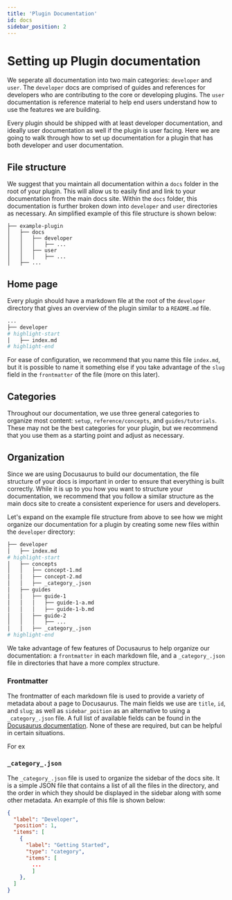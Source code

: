 ```yaml
---
title: 'Plugin Documentation'
id: docs
sidebar_position: 2
---
```


# Setting up Plugin documentation

We seperate all documentation into two main categories: `developer` and `user`. The `developer` docs are comprised of guides and references for developers who are contributing to the core or developing plugins. The `user` documentation is reference material to help end users understand how to use the features we are building.

Every plugin should be shipped with at least developer documentation, and ideally user documentation as well if the plugin is user facing. Here we are going to walk through how to set up documentation for a plugin that has both developer and user documentation.

## File structure

We suggest that you maintain all documentation within a `docs` folder in the root of your plugin. This will allow us to easily find and link to your documentation from the main docs site. Within the `docs` folder, this documentation is further broken down into `developer` and `user` directories as necessary. An simplified example of this file structure is shown below:

```
├── example-plugin
│   ├── docs
│   │   ├── developer
│   │   │   ├── ...
│   │   ├── user
│   │   │   ├── ...
│   ├── ...
```

## Home page

Every plugin should have a markdown file at the root of the `developer` directory that gives an overview of the plugin similar to a `README.md` file.

```bash
...
├── developer
# highlight-start
│   ├── index.md
# highlight-end
```

For ease of configuration, we recommend that you name this file `index.md`, but it is possible to name it something else if you take advantage of the `slug` field in the `frontmatter` of the file (more on this later).

## Categories

Throughout our documentation, we use three general categories to organize most content: `setup`, `reference/concepts`, and `guides/tutorials`. These may not be the best categories for your plugin, but we recommend that you use them as a starting point and adjust as necessary.

## Organization

Since we are using Docusaurus to build our documentation, the file structure of your docs is important in order to ensure that everything is built correctly. While it is up to you how you want to structure your documentation, we recommend that you follow a similar structure as the main docs site to create a consistent experience for users and developers.

Let's expand on the example file structure from above to see how we might organize our documentation for a plugin by creating some new files within the `developer` directory:

```bash
├── developer
│   ├── index.md
# highlight-start
│   ├── concepts
│   │   ├── concept-1.md
│   │   ├── concept-2.md
│   │   ├── _category_.json
│   ├── guides
│   │   ├── guide-1
│   │   │   ├── guide-1-a.md
│   │   │   ├── guide-1-b.md
│   │   ├── guide-2
│   │   │   ├── ...
│   │   ├── _category_.json
# highlight-end
```

We take advantage of few features of Docusaurus to help organize our documentation: a `frontmatter` in each markdown file, and a `_category_.json` file in directories that have a more complex structure.

### Frontmatter

The frontmatter of each markdown file is used to provide a variety of metadata about a page to Docusaurus. The main fields we use are `title`, `id`, and `slug`; as well as `sidebar_poition` as an alternative to using a `_category_.json` file. A full list of available fields can be found in the [Docusaurus documentation](https://docusaurus.io/docs/api/plugins/@docusaurus/plugin-content-docs#markdown-frontmatter). None of these are required, but can be helpful in certain situations.

For ex

### `_category_.json`

The `_category_.json` file is used to organize the sidebar of the docs site. It is a simple JSON file that contains a list of all the files in the directory, and the order in which they should be displayed in the sidebar along with some other metadata. An example of this file is shown below:

```json
{
  "label": "Developer",
  "position": 1,
  "items": [
    {
      "label": "Getting Started",
      "type": "category",
      "items": [
        ...
        ]
    },
  ]
}
```
